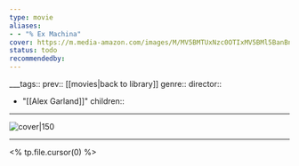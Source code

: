 ```yaml
---
type: movie
aliases:
- - "% Ex Machina"
cover: https://m.media-amazon.com/images/M/MV5BMTUxNzc0OTIxMV5BMl5BanBnXkFtZTgwNDI3NzU2NDE@._V1_SX300.jpg
status: todo
recommendedby:
---
```

___tags:: prev:: [[movies|back to library]]
genre::
director:: 
  - "[[Alex Garland]]"
children::
___
![cover|150](https://m.media-amazon.com/images/M/MV5BMTUxNzc0OTIxMV5BMl5BanBnXkFtZTgwNDI3NzU2NDE@._V1_SX300.jpg)
___
<% tp.file.cursor(0) %>
